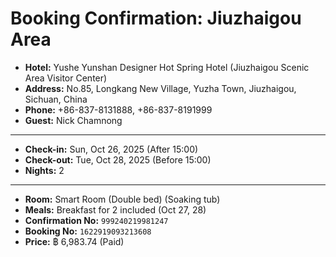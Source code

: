 # Booking Confirmation: Jiuzhaigou Area

- **Hotel:** Yushe Yunshan Designer Hot Spring Hotel (Jiuzhaigou Scenic Area Visitor Center)
- **Address:** No.85, Longkang New Village, Yuzha Town, Jiuzhaigou, Sichuan, China
- **Phone:** +86-837-8131888, +86-837-8191999
- **Guest:** Nick Chamnong

---

- **Check-in:** Sun, Oct 26, 2025 (After 15:00)
- **Check-out:** Tue, Oct 28, 2025 (Before 15:00)
- **Nights:** 2

---

- **Room:** Smart Room (Double bed) (Soaking tub)
- **Meals:** Breakfast for 2 included (Oct 27, 28)
- **Confirmation No:** `999240219981247`
- **Booking No:** `1622919093213608`
- **Price:** ฿ 6,983.74 (Paid)
